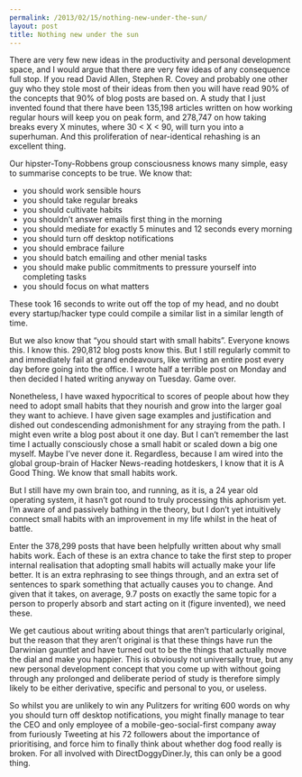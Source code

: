 ```yaml
---
permalink: /2013/02/15/nothing-new-under-the-sun/
layout: post
title: Nothing new under the sun
---
```

There are very few new ideas in the productivity and personal development space, and I would argue that there are very few ideas of any consequence full stop. If you read David Allen, Stephen R. Covey and probably one other guy who they stole most of their ideas from then you will have read 90% of the concepts that 90% of blog posts are based on. A study that I just invented found that there have been 135,198 articles written on how working regular hours will keep you on peak form, and 278,747 on how taking breaks every X minutes, where 30 < X < 90, will turn you into a superhuman. And this proliferation of near-identical rehashing is an excellent thing.

Our hipster-Tony-Robbens group consciousness knows many simple, easy to summarise concepts to be true. We know that:

* you should work sensible hours
* you should take regular breaks
* you should cultivate habits
* you shouldn’t answer emails first thing in the morning
* you should mediate for exactly 5 minutes and 12 seconds every morning
* you should turn off desktop notifications
* you should embrace failure
* you should batch emailing and other menial tasks
* you should make public commitments to pressure yourself into completing tasks
* you should focus on what matters

These took 16 seconds to write out off the top of my head, and no doubt every startup/hacker type could compile a similar list in a similar length of time.

But we also know that “you should start with small habits”. Everyone knows this. I know this. 290,812 blog posts know this. But I still regularly commit to and immediately fail at grand endeavours, like writing an entire post every day before going into the office. I wrote half a terrible post on Monday and then decided I hated writing anyway on Tuesday. Game over.

Nonetheless, I have waxed hypocritical to scores of people about how they need to adopt small habits that they nourish and grow into the larger goal they want to achieve. I have given sage examples and justification and dished out condescending admonishment for any straying from the path. I might even write a blog post about it one day. But I can’t remember the last time I actually consciously chose a small habit or scaled down a big one myself. Maybe I’ve never done it. Regardless, because I am wired into the global group-brain of Hacker News-reading hotdeskers, I know that it is A Good Thing. We know that small habits work.

But I still have my own brain too, and running, as it is, a 24 year old operating system, it hasn’t got round to truly processing this aphorism yet. I’m aware of and passively bathing in the theory, but I don’t yet intuitively connect small habits with an improvement in my life whilst in the heat of battle.

Enter the 378,299 posts that have been helpfully written about why small habits work. Each of these is an extra chance to take the first step to proper internal realisation that adopting small habits will actually make your life better. It is an extra rephrasing to see things through, and an extra set of sentences to spark something that actually causes you to change. And given that it takes, on average, 9.7 posts on exactly the same topic for a person to properly absorb and start acting on it (figure invented), we need these.

We get cautious about writing about things that aren’t particularly original, but the reason that they aren’t original is that these things have run the Darwinian gauntlet and have turned out to be the things that actually move the dial and make you happier. This is obviously not universally true, but any new personal development concept that you come up with without going through any prolonged and deliberate period of study is therefore simply likely to be either derivative, specific and personal to you, or useless.

So whilst you are unlikely to win any Pulitzers for writing 600 words on why you should turn off desktop notifications, you might finally manage to tear the CEO and only employee of a mobile-geo-social-first company away from furiously Tweeting at his 72 followers about the importance of prioritising, and force him to finally think about whether dog food really is broken. For all involved with DirectDoggyDiner.ly, this can only be a good thing.